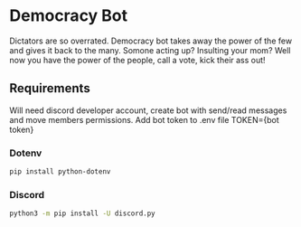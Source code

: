 # Democracy Bot

Dictators are so overrated. Democracy bot takes away the power of the few and gives it back to the many. Somone acting up? Insulting your mom? 
Well now you have the power of the people, call a vote, kick their ass out!

## Requirements 
Will need discord developer account, create bot with send/read messages and move members permissions. Add bot token to .env file TOKEN={bot token}

### Dotenv
```sh
pip install python-dotenv
```

### Discord
```sh
python3 -m pip install -U discord.py
```
